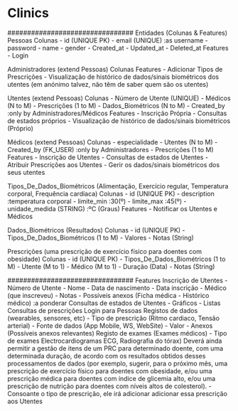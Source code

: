 # Clinics


################################
Entidades (Colunas & Features)
  Pessoas
    Colunas
      - id (UNIQUE PK)
      - email (UNIQUE) :as username
      - password
      - name
      - gender
      - Created_at
      - Updated_at
      - Deleted_at
    Features
      - Login

  Administradores (extend Pessoas)
    Colunas
    Features
      - Adicionar Tipos de Prescrições
      - Visualização de histórico de dados/sinais biométricos dos utentes (em anónimo talvez, não têm de saber quem são os utentes)

  Utentes (extend Pessoas)
    Colunas
      - Número de Utente (UNIQUE)
      - Médicos (N to M)
      - Prescrições (1 to M)
      - Dados_Biométricos (N to M)
      - Created_by :only by Administradores/Médicos
    Features
      - Inscrição Própria
      - Consultas de estados próprios
      - Visualização de histórico de dados/sinais biométricos (Próprio)

  Médicos (extend Pessoas)
    Colunas
      - especialidade
      - Utentes (N to M)
      - Created_by (FK_USER) :only by Administradores
      - Prescrições (1 to M)
    Features
      - Inscrição de Utentes
      - Consultas de estados de Utentes
      - Atribuir Prescrições aos Utentes
      - Gerir os dados/sinais biométricos dos seus utentes

  Tipos_De_Dados_Biométricos (Alimentação, Exercício regular, Temperatura corporal, Frequência cardíaca)
    Colunas
      - id (UNIQUE PK)
      - description :temperatura corporal
      - limite_min :30(º)
      - limite_max :45(º)
      - unidade_medida (STRING) :ºC (Graus)
    Features
      - Notificar os Utentes e Médicos

  Dados_Biométricos (Resultados)
    Colunas
      - id (UNIQUE PK)
      - Tipos_De_Dados_Biométricos (1 to M)
      - Valores
      - Notas (String)

  Prescrições (uma prescrição de exercício físico para doentes com obesidade)
    Colunas
      - id (UNIQUE PK)
      - Tipos_De_Dados_Biométricos (1 to M)
      - Utente (M to 1)
      - Médico (M to 1)
      - Duração (Data)
      - Notas (String)

################################
Features
  Inscrição de Utentes
    - Número de Utente
    - Nome
    - Data de nascimento
    - Data inscrição
    - Médico (que inscreveu)
    - Notas
    - Possíveis anexos (Ficha médica - Histórico médico) :a ponderar
  Consultas de estados de Utentes
    - Gráficos
    - Listas
  Consultas de prescrições
  Login para Pessoas
  Registos de dados (wearables, sensores, etc)
    - Tipo de prescrição (Ritmo cardiaco, Tensão arterial)
    - Fonte de dados (App Mobile, WS, WebSite)
    - Valor
    - Anexos (Possíveis anexos relevantes)
  Registo de exames (Exames médicos)
    - Tipo de exames Electrocardiogramas ECG, Radiografia do tórax)
  Deverá ainda permitir a gestão de itens de um PRC para determinado doente, com uma determinada duração, de acordo com os resultados obtidos desses processamentos de dados (por exemplo, sugerir, para o próximo mês, uma prescrição de exercício físico para doentes com obesidade, e/ou uma prescrição médica para doentes com índice de glicemia alto, e/ou uma prescrição de nutrição para doentes com níveis altos de colesterol).
    -  Consoante o tipo de prescrição, ele irá adicionar adicionar essa prescrição aos Utentes
 
